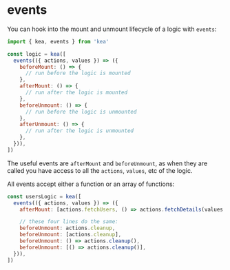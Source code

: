 # events

You can hook into the mount and unmount lifecycle of a logic with `events`:

```javascript
import { kea, events } from 'kea'

const logic = kea([
  events(({ actions, values }) => ({
    beforeMount: () => {
      // run before the logic is mounted
    },
    afterMount: () => {
      // run after the logic is mounted
    },
    beforeUnmount: () => {
      // run before the logic is unmounted
    },
    afterUnmount: () => {
      // run after the logic is unmounted
    },
  })),
])
```

The useful events are `afterMount` and `beforeUnmount`, as when they are called
you have access to all the `actions`, `values`, etc of the logic.

All events accept either a function or an array of functions:

```javascript
const usersLogic = kea([
  events(({ actions, values }) => ({
    afterMount: [actions.fetchUsers, () => actions.fetchDetails(values.user.id)],

    // these four lines do the same:
    beforeUnmount: actions.cleanup,
    beforeUnmount: [actions.cleanup],
    beforeUnmount: () => actions.cleanup(),
    beforeUnmount: [() => actions.cleanup()],
  })),
])
```
